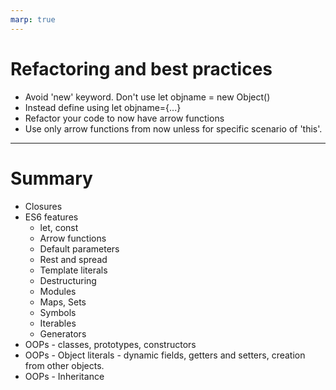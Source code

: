 ```yaml
---
marp: true
---
```


#   Refactoring and best practices

+ Avoid 'new' keyword. Don't use let
  objname = new Object()
+ Instead define using let objname={...}
+ Refactor your code to now have 
  arrow functions
+ Use only arrow functions from 
  now unless for specific scenario
   of 'this'.

---

#   Summary

+ Closures
+ ES6 features
   + let, const
   + Arrow functions
   + Default parameters
   + Rest and spread
   + Template literals
   + Destructuring
   + Modules
   + Maps, Sets
   + Symbols
   + Iterables
   + Generators
+ OOPs - classes, prototypes,
         constructors
+ OOPs - Object literals -
         dynamic fields,
         getters and setters,
         creation from other 
         objects.
+ OOPs - Inheritance